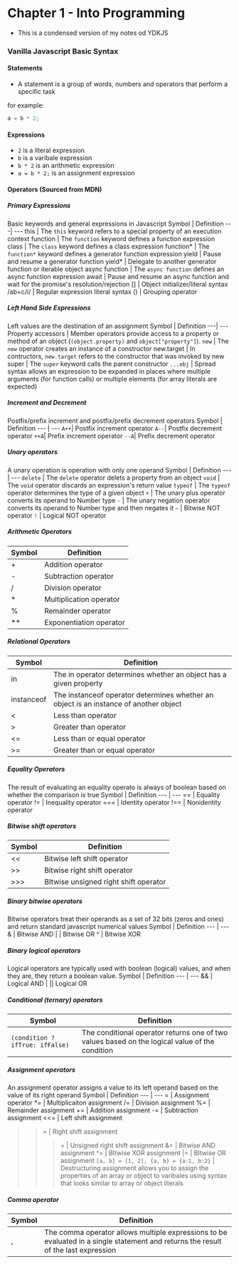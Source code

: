Chapter 1 - Into Programming
============================
* This is a condensed version of my notes od YDKJS

### Vanilla Javascript Basic Syntax

#### Statements
* A statement is a group of words, numbers and operators that perform a specific task

for example:
```javascript
a = b * 2;
```

#### Expressions
* ```2``` is a literal expression
* ```b``` is a varibale expression
* ```b * 2``` is an arithmetic expression
* ```a = b * 2;``` is an assignment expression

#### Operators (Sourced from MDN)

##### Primary Expressions
Basic keywords and general expressions in Javascript
Symbol | Definition
---| ---
this | The ```this``` keyword refers to a special property of an execution context
function | The ```function``` keyword defines a function expression
class | The ```class``` keyword defines a class expression
function* | The ```function*``` keyword defines a generator function expression
yield | Pause and resume a generator function
yield* | Delegate to another generator function or iterable object
async function | The ```async function``` defines an async function expression
await | Pause and resume an async function and wait for the promise's resolution/rejection
[] | Object initializer/literal syntax
/ab+c/i/ | Regular expression literal syntax
() | Grouping operator 

##### Left Hand Side Expressions
Left values are the destination of an assignment
Symbol | Definition
---| ---
Property accessors | Member operators provide access to a property or method of an object (```(object.property)``` and ```object["property"]```).
```new``` | The ```new``` operator creates an instance of a constructor
new.target | In contructors, ```new.target``` refers to the constructor that was invoked by new
super | The ```super``` keyword calls the parent constructor
```...obj``` | Spread syntax allows an expression to be expanded in places where multiple arguments (for function calls) or multiple elements (for array literals are expected)

##### Increment and Decrement
Postfix/prefix increment and postfix/prefix decrement operators
Symbol | Definition
--- | ---
```A++```| Postfix increment operator
```A--```| Postfix decrement operator
```++A```| Prefix increment operator
```--A```| Prefix decrement operator

##### Unary operators
A unary operation is operation with only one operand
Symbol | Definition
---| ---
```delete``` | The ```delete``` operator delets a property from an object
```void``` | The ```void``` operator discards an expression's return value
```typeof``` | The ```typeof``` operator determines the type of a given object
```+``` | The unary plus operator converts its operand to Number type
```-``` | The unary negation operator converts its operand to Number type and then negates it
```~``` | Bitwise NOT operator
```!``` | Logical NOT operator

##### Arithmetic Operators
Symbol | Definition
---| ---
+ | Addition operator
- | Subtraction operator
/ | Division operator
* | Multiplication operator
% | Remainder operator
** | Exponentiation operator

##### Relational Operators
Symbol | Definition
--- | ---
in | The in operator determines whether an object has a given property
instanceof | The instanceof operator determines whether an object is an instance of another object
< | Less than operator
> | Greater than operator
<= | Less than or equal operator
>= | Greater than or equal operator

##### Equality Operators
The result of evaluating an equality operato is always of boolean based on whether the comparison is true
Symbol | Definition
--- | ---
== | Equality operator
!= | Inequality operator
=== | Identity operator
!== | Nonidentity operator

##### Bitwise shift operators
Symbol | Definition
--- | ---
<< | Bitwise left shift operator
>> | Bitwise right shift operator
>>> | BItwise unsigned right shift operator

##### Binary bitwise operators
Bitwise operators treat their operands as a set of 32 bits (zeros and ones) and return standard javascript numerical values
Symbol | Definition
--- | ---
& | Bitwise AND
&#124; | Bitwise OR
^ | Bitwise XOR
##### Binary logical operators
Logical operators are typically used with boolean (logical) values, and when they are, they return a boolean value.
Symbol | Definition
--- | ---
&& | Logical AND
&#124; &#124;| Logical OR
##### Conditional (ternary) operators
Symbol | Definition
--- | ---
```(condition ? ifTrue: ifFalse)``` | The conditional operator returns one of two values based on the logical value of the condition

##### Assignment operators
An assignment operator assigns a value to its left operand based on the value of its right operand
Symbol | Definition
--- | ---
= | Assignment operator
&#42;= | Multiplicaiton assignment
/= | Division assignment
%= | Remainder assignment
+= | Addition assignment
-= | Subtraction assignment
<<= | Left shift assignment
>>= | Right shift assignment
>>>= | Unsigned right shift assignment 
&= | Bitwise AND assignment
^= | BItwise XOR assignment
&#124;= | BItwise OR assignment
```[a, b] = [1, 2], {a, b} = {a:1, b:2}``` | Destructuring assignment allows you to assign the properties of an array or object to varibales using syntax that looks similar to array or object literals

##### Comma operator
Symbol | Definition
--- | ---
, | The comma operator allows multiple expressions to be evaluated in a single statement and returns the result of the last expression


























